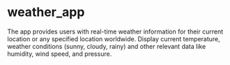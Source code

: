 # weather_app
The app provides users with real-time weather information for their current location or any specified location worldwide. Display current temperature, weather conditions (sunny, cloudy, rainy) and other relevant data like humidity, wind speed, and pressure.
